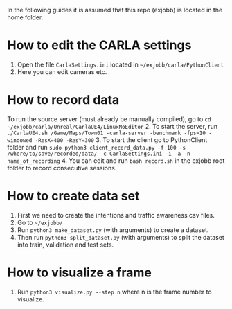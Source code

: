 In the following guides it is assumed that this repo (exjobb) is located in the home folder.

# How to edit the CARLA settings
1. Open the file `CarlaSettings.ini` located in `~/exjobb/carla/PythonClient`
2. Here you can edit cameras etc.

# How to record data
To run the source server (must already be manually compiled), go to
`cd ~/exjobb/carla/Unreal/CarlaUE4/LinuxNoEditor`
2. To start the server, run
`./CarlaUE4.sh /Game/Maps/Town01 -carla-server -benchmark -fps=10 -windowed -ResX=400 -ResY=300`
3. To start the client go to PythonClient folder and run
`sudo python3 client_record_data.py -f 100 -s /where/to/save/recorded/data/ -c CarlaSettings.ini -i -a -n name_of_recording`
4. You can edit and run `bash record.sh` in the exjobb root folder to record consecutive sessions.

# How to create data set
1. First we need to create the intentions and traffic awareness csv files.
1. Go to `~/exjobb/`
1. Run `python3 make_dataset.py` (with arguments) to create a dataset.
1. Then run `python3 split_dataset.py` (with arguments) to split the dataset into train, validation and test sets.

# How to visualize a frame
1. Run `python3 visualize.py --step n` where n is the frame number to visualize.
